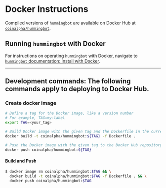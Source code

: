 # Docker Instructions

Compiled versions of `hummingbot` are available on Docker Hub at [`coinalpha/hummingbot`](https://hub.docker.com/r/coinalpha/hummingbot).

## Running `hummingbot` with Docker

For instructions on operating `hummingbot` with Docker, navigate to [`hummingbot` documentation: Install with Docker](https://docs.hummingbot.io/installation/#install-via-docker).

---

## Development commands: The following commands apply to deploying to Docker Hub.

### Create docker image

```sh
# Define a tag for the Docker image, like a version number
# For example, TAG=my-label
export TAG=<your_tag>

# Build Docker image with the given tag and the Dockerfile in the current directory
docker build -t coinalpha/hummingbot:${TAG} -f Dockerfile .

# Push the Docker image with the given tag to the Docker Hub repository
docker push coinalpha/hummingbot:${TAG}
```

#### Build and Push

```sh
$ docker image rm coinalpha/hummingbot:$TAG && \
  docker build -t coinalpha/hummingbot:$TAG -f Dockerfile . && \
  docker push coinalpha/hummingbot:$TAG
```
